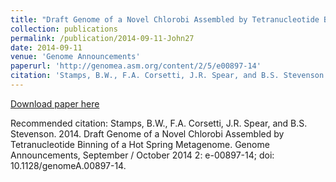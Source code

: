 ```yaml
---
title: "Draft Genome of a Novel Chlorobi Assembled by Tetranucleotide Binning of a Hot Spring Metagenome"
collection: publications
permalink: /publication/2014-09-11-John27
date: 2014-09-11
venue: 'Genome Announcements'
paperurl: 'http://genomea.asm.org/content/2/5/e00897-14'
citation: 'Stamps, B.W., F.A. Corsetti, J.R. Spear, and B.S. Stevenson.  2014.  Draft Genome of a Novel Chlorobi Assembled by Tetranucleotide Binning of a Hot Spring Metagenome.  Genome Announcements, September / October 2014 2: e-00897-14; doi: 10.1128/genomeA.00897-14.'
---
```


<a href='http://genomea.asm.org/content/2/5/e00897-14'>Download paper here</a>

Recommended citation: Stamps, B.W., F.A. Corsetti, J.R. Spear, and B.S. Stevenson.  2014.  Draft Genome of a Novel Chlorobi Assembled by Tetranucleotide Binning of a Hot Spring Metagenome.  Genome Announcements, September / October 2014 2: e-00897-14; doi: 10.1128/genomeA.00897-14.